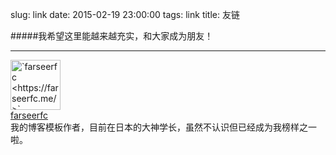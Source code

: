 slug: link
date: 2015-02-19 23:00:00
tags: link
title: 友链

#####我希望这里能越来越充实，和大家成为朋友！
* * *

<div class="media" id="farseerfc">
<div class="media-left">
<img alt="`farseerfc <https://farseerfc.me/>`_" class="img-responsive media-object" src="http://farseerfc.me/images/avatar.jpg" style="width: 80px; cursor: pointer;">
</div>
<div class="media-body">
<div class="media-heading">
<a class="reference external" href="http://farseerfc.me/">farseerfc</a></div>
<div>
我的博客模板作者，目前在日本的大神学长，虽然不认识但已经成为我榜样之一啦。</div>
</div>
</div>
